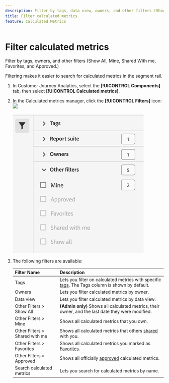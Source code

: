```yaml
---
description: Filter by tags, data view, owners, and other filters (Show All, Mine, Shared With me, Favorites, and Approved.)
title: Filter calculated metrics
feature: Calculated Metrics
---
```

# Filter calculated metrics
Filter by tags, owners, and other filters (Show All, Mine, Shared With me, Favorites, and Approved.)

Filtering makes it easier to search for calculated metrics in the segment rail.

1. In Customer Journey Analytics, select the **[!UICONTROL Components]** tab, then select **[!UICONTROL Calculated metrics]**. 

1. In the Calculated metrics manager, click the **[!UICONTROL Filters]** icon:  ![](https://spectrum.adobe.com/static/icons/workflow_18/Smock_Filter_18_N.svg)

   ![](assets/filtering.png)

2. The following filters are available:

   |  Filter Name  | Description  |
   |---|---|
   |  Tags  |Lets you filter on calculated metrics with specific [tags](/help/components/calc-metrics/cm-workflow/cm-tagging.md). The Tags column is shown by default.  |
   |  Owners  | Lets you filter calculated metrics by owner.  |
   | Data view | Lets you filter calculated metrics by data view. |
   |  Other Filters > Show All  | **(Admin only)** Shows all calculated metrics, their owner, and the last date they were modified.  |
   |  Other Filters > Mine  | Shows all calculated metrics that you own.  |
   |  Other Filters > Shared with me  |Shows all calculated metrics that others [shared](/help/components/calc-metrics/cm-workflow/cm-sharing.md) with you.  |
   |  Other Filters > Favorites  |Shows all calculated metrics you marked as [Favorites](/help/components/calc-metrics/cm-workflow/cm-favorite.md).  |
   |  Other Filters > Approved  |Shows all officially [approved](/help/components/calc-metrics/cm-workflow/cm-approving.md) calculated metrics.  |
   |  Search calculated metrics  | Lets you search for calculated metrics by name.  |